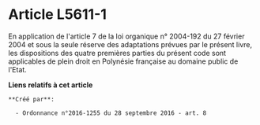 # Article L5611-1

En application de l'article 7 de la loi organique n° 2004-192 du 27 février 2004 et sous la seule réserve des adaptations
prévues par le présent livre, les dispositions des quatre premières parties du présent code sont applicables de plein droit
en Polynésie française au domaine public de l'Etat.

**Liens relatifs à cet article**

	**Créé par**:

	  - Ordonnance n°2016-1255 du 28 septembre 2016 - art. 8
